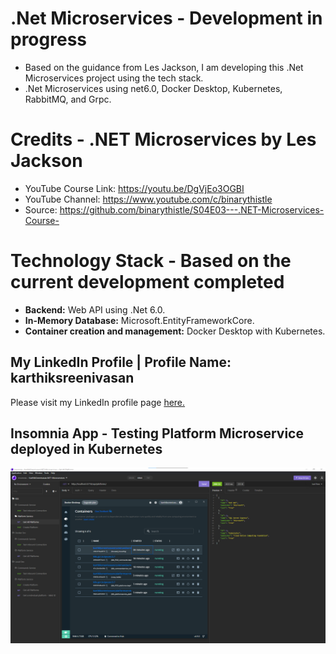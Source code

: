 # .Net Microservices - Development in progress

- Based on the guidance from Les Jackson, I am developing this .Net Microservices project using the tech stack.
- .Net Microservices using net6.0, Docker Desktop, Kubernetes, RabbitMQ, and Grpc.

# Credits - .NET Microservices by Les Jackson

- YouTube Course Link: https://youtu.be/DgVjEo3OGBI
- YouTube Channel: https://www.youtube.com/c/binarythistle
- Source: https://github.com/binarythistle/S04E03---.NET-Microservices-Course-

# Technology Stack - Based on the current development completed

- **Backend:** Web API using .Net 6.0.
- **In-Memory Database:** Microsoft.EntityFrameworkCore.
- **Container creation and management:** Docker Desktop with Kubernetes.

## My LinkedIn Profile | Profile Name: karthiksreenivasan

Please visit my LinkedIn profile page [here.](https://www.linkedin.com/in/karthiksreenivasan/)

## Insomnia App - Testing Platform Microservice deployed in Kubernetes

![Insomnia App - API Testing - Platform Microservice deployed in Kubernetes](/gitimages/KarthikSreenivasan.NET-Microservices-Insomnia_K8S_API_Testing_Userinterface_1.png)
